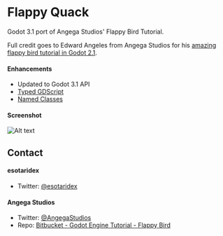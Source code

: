 # Flappy Quack
Godot 3.1 port of Angega Studios' Flappy Bird Tutorial.

Full credit goes to Edward Angeles from Angega Studios for his [amazing flappy bird tutorial in Godot 2.1](https://www.youtube.com/playlist?list=PLv3l-oZCXaql20IlPe7gfBEzomnPSLekY).

#### Enhancements
* Updated to Godot 3.1 API
* [Typed GDScript](https://docs.godotengine.org/en/3.1/getting_started/scripting/gdscript/static_typing.html)
* [Named Classes](https://godot.readthedocs.io/en/3.1/getting_started/scripting/gdscript/gdscript_basics.html#classes)

#### Screenshot
![Alt text](https://i.postimg.cc/yxy7Pv8D/flappy-quack-screenshot.png)

## Contact
#### esotaridex
* Twitter: [@esotaridex](https://twitter.com/esotaridex)
#### Angega Studios
* Twitter: [@AngegaStudios](https://twitter.com/AngegaStudios)
* Repo: [Bitbucket - Godot Engine Tutorial - Flappy Bird](https://bitbucket.org/EdwardAngeles/godot-engine-tutorial-flappy-bird)
